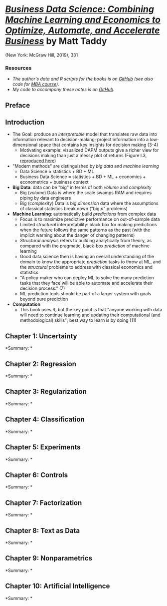 
# [*Business Data Science: Combining Machine Learning and Economics to Optimize, Automate, and Accelerate Business*](https://www.amazon.com/Business-Data-Science-Combining-Accelerate/dp/1260452778/ref=sr_1_3?dchild=1&keywords=Business+Data+Science&qid=1618600384&sr=8-3) by Matt Taddy

(New York: McGraw Hill, 2019), 331

### Resources
- *The author's data and R scripts for the books is on [GitHub](https://github.com/TaddyLab/bds) (see also code for [MBA course](https://github.com/TaddyLab/MBA)).*
- *My code to accompany these notes is on [GitHub](https://github.com/mkudija/taddy-business-data-science).*

## Preface

## Introduction
- The Goal: produce an *interpretable* model that translates raw data into information relevant to decision-making; project information into a low-dimensional space that contains key insights for decision making (3-4)
  - Motivating example: visualized CAPM outputs give a richer view for decisions making than just a messy plot of returns (Figure I.3, [reproduced here](https://github.com/mkudija/taddy-business-data-science/blob/main/0-introduction/3-stock-returns/0-introduction_stock-returns.ipynb))
- "Modern methods" are distinguished by *big data* and *machine learning*
  - Data Science ≈ statistics + BD + ML
  - Business Data Science ≈ statistics + BD + ML + economics + econometrics + business context
- **Big Data**: data can be "big" in terms of both *volume* and *complexity*
  - Big (*volume*) Data is where the scale swamps RAM and requires piping by data engineers
  - Big (*complexity*) Data is big *dimension* data where the assumptions of classical statistics break down ("big *p*" problems)
- **Machine Learning**: automatically build *predictions* from complex data
  - Focus is to maximize predictive performance on out-of-sample data
  - Limited *structural* interpretability: black box for making predictions when the future follows the same patterns as the past (with the implicit warning about the danger of changing patterns)
  - *Structural analysis* refers to building analytically from theory, as compared with the pragmatic, black-box *prediction* of machine learning
  - Good data science then is having an overall understanding of the domain to know the appropriate *prediction* tasks to throw at ML, and the *structural* problems to address with classical economics and statistics
  - "A policy-maker who can deploy ML to solve the many prediction tasks that they face will be able to automate and accelerate their decision process." (7)
  - ML prediction tools should be part of a larger system with goals beyond pure prediction
- **Computation**
  - This book uses R, but the key point is that "anyone working with data will need to continue learning and updating their computational (and methodological) skills"; best way to learn is by doing (11)


## Chapter 1: Uncertainty
*Summary: *



## Chapter 2: Regression
*Summary: *



## Chapter 3: Regularization
*Summary: *



## Chapter 4: Classification
*Summary: *



## Chapter 5: Experiments
*Summary: *



## Chapter 6: Controls
*Summary: *



## Chapter 7: Factorization
*Summary: *



## Chapter 8: Text as Data
*Summary: *



## Chapter 9: Nonparametrics
*Summary: *



## Chapter 10: Artificial Intelligence
*Summary: *

